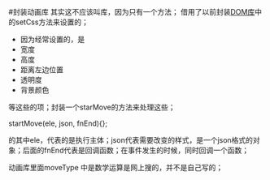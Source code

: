 #封装动画库
其实这不应该叫库，因为只有一个方法；
借用了以前封装[DOM库](https://github.com/Broszhu/My-JavaScript-is-a-clover/tree/master/DOM/%E5%B0%81%E8%A3%85DOM%E5%BA%93)中的setCss方法来设置的；

- 因为经常设置的，是
- 宽度
- 高度
- 距离左边位置
- 透明度
- 背景颜色

等这些的项；封装一个starMove的方法来处理这些；

startMove(ele, json, fnEnd){};

的其中ele，代表的是执行主体；json代表需要改变的样式，是一个json格式的对象；后面的fnEnd代表是回调函数；在事件发生的时候，同时回调一个函数；

动画库里面moveType 中是数学运算是网上搜的，并不是自己写的；
